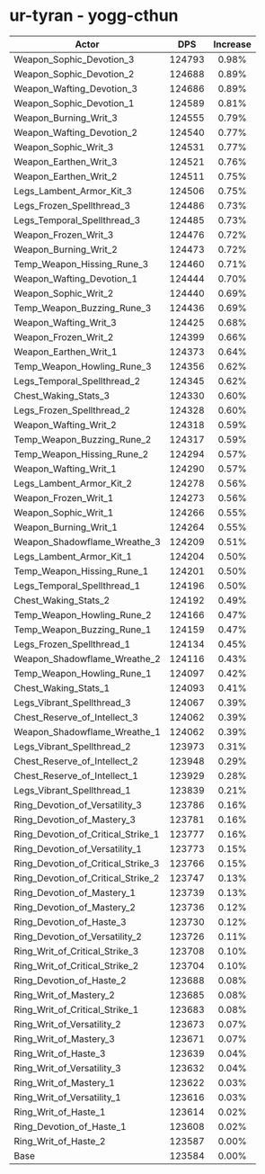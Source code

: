 # ur-tyran - yogg-cthun
| Actor | DPS | Increase |
|---|:---:|:---:|
|Weapon_Sophic_Devotion_3|124793|0.98%|
|Weapon_Sophic_Devotion_2|124688|0.89%|
|Weapon_Wafting_Devotion_3|124686|0.89%|
|Weapon_Sophic_Devotion_1|124589|0.81%|
|Weapon_Burning_Writ_3|124555|0.79%|
|Weapon_Wafting_Devotion_2|124540|0.77%|
|Weapon_Sophic_Writ_3|124531|0.77%|
|Weapon_Earthen_Writ_3|124521|0.76%|
|Weapon_Earthen_Writ_2|124511|0.75%|
|Legs_Lambent_Armor_Kit_3|124506|0.75%|
|Legs_Frozen_Spellthread_3|124486|0.73%|
|Legs_Temporal_Spellthread_3|124485|0.73%|
|Weapon_Frozen_Writ_3|124476|0.72%|
|Weapon_Burning_Writ_2|124473|0.72%|
|Temp_Weapon_Hissing_Rune_3|124460|0.71%|
|Weapon_Wafting_Devotion_1|124444|0.70%|
|Weapon_Sophic_Writ_2|124440|0.69%|
|Temp_Weapon_Buzzing_Rune_3|124436|0.69%|
|Weapon_Wafting_Writ_3|124425|0.68%|
|Weapon_Frozen_Writ_2|124399|0.66%|
|Weapon_Earthen_Writ_1|124373|0.64%|
|Temp_Weapon_Howling_Rune_3|124356|0.62%|
|Legs_Temporal_Spellthread_2|124345|0.62%|
|Chest_Waking_Stats_3|124330|0.60%|
|Legs_Frozen_Spellthread_2|124328|0.60%|
|Weapon_Wafting_Writ_2|124318|0.59%|
|Temp_Weapon_Buzzing_Rune_2|124317|0.59%|
|Temp_Weapon_Hissing_Rune_2|124294|0.57%|
|Weapon_Wafting_Writ_1|124290|0.57%|
|Legs_Lambent_Armor_Kit_2|124278|0.56%|
|Weapon_Frozen_Writ_1|124273|0.56%|
|Weapon_Sophic_Writ_1|124266|0.55%|
|Weapon_Burning_Writ_1|124264|0.55%|
|Weapon_Shadowflame_Wreathe_3|124209|0.51%|
|Legs_Lambent_Armor_Kit_1|124204|0.50%|
|Temp_Weapon_Hissing_Rune_1|124201|0.50%|
|Legs_Temporal_Spellthread_1|124196|0.50%|
|Chest_Waking_Stats_2|124192|0.49%|
|Temp_Weapon_Howling_Rune_2|124166|0.47%|
|Temp_Weapon_Buzzing_Rune_1|124159|0.47%|
|Legs_Frozen_Spellthread_1|124134|0.45%|
|Weapon_Shadowflame_Wreathe_2|124116|0.43%|
|Temp_Weapon_Howling_Rune_1|124097|0.42%|
|Chest_Waking_Stats_1|124093|0.41%|
|Legs_Vibrant_Spellthread_3|124067|0.39%|
|Chest_Reserve_of_Intellect_3|124062|0.39%|
|Weapon_Shadowflame_Wreathe_1|124062|0.39%|
|Legs_Vibrant_Spellthread_2|123973|0.31%|
|Chest_Reserve_of_Intellect_2|123948|0.29%|
|Chest_Reserve_of_Intellect_1|123929|0.28%|
|Legs_Vibrant_Spellthread_1|123839|0.21%|
|Ring_Devotion_of_Versatility_3|123786|0.16%|
|Ring_Devotion_of_Mastery_3|123781|0.16%|
|Ring_Devotion_of_Critical_Strike_1|123777|0.16%|
|Ring_Devotion_of_Versatility_1|123773|0.15%|
|Ring_Devotion_of_Critical_Strike_3|123766|0.15%|
|Ring_Devotion_of_Critical_Strike_2|123747|0.13%|
|Ring_Devotion_of_Mastery_1|123739|0.13%|
|Ring_Devotion_of_Mastery_2|123736|0.12%|
|Ring_Devotion_of_Haste_3|123730|0.12%|
|Ring_Devotion_of_Versatility_2|123726|0.11%|
|Ring_Writ_of_Critical_Strike_3|123708|0.10%|
|Ring_Writ_of_Critical_Strike_2|123704|0.10%|
|Ring_Devotion_of_Haste_2|123688|0.08%|
|Ring_Writ_of_Mastery_2|123685|0.08%|
|Ring_Writ_of_Critical_Strike_1|123683|0.08%|
|Ring_Writ_of_Versatility_2|123673|0.07%|
|Ring_Writ_of_Mastery_3|123671|0.07%|
|Ring_Writ_of_Haste_3|123639|0.04%|
|Ring_Writ_of_Versatility_3|123632|0.04%|
|Ring_Writ_of_Mastery_1|123622|0.03%|
|Ring_Writ_of_Versatility_1|123616|0.03%|
|Ring_Writ_of_Haste_1|123614|0.02%|
|Ring_Devotion_of_Haste_1|123608|0.02%|
|Ring_Writ_of_Haste_2|123587|0.00%|
|Base|123584|0.00%|
